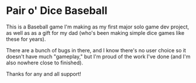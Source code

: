 # Pair o' Dice Baseball

This is a Baseball game I'm making as my first major solo game dev project, as well as as a gift for my dad (who's been making simple dice games like these for years).

There are a bunch of bugs in there, and I know there's no user choice so it doesn't have much "gameplay," but I'm proud of the work I've done (and I'm also nowhere close to finished). 

Thanks for any and all support!
